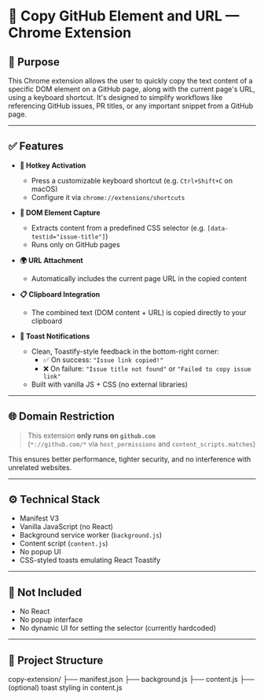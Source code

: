 # 🔧 Copy GitHub Element and URL — Chrome Extension

## 📌 Purpose

This Chrome extension allows the user to quickly copy the text content of a specific DOM element on a GitHub page, along with the current page's URL, using a keyboard shortcut. It's designed to simplify workflows like referencing GitHub issues, PR titles, or any important snippet from a GitHub page.

---

## ✅ Features

- **🔗 Hotkey Activation**

  - Press a customizable keyboard shortcut (e.g. `Ctrl+Shift+C` on macOS)
  - Configure it via `chrome://extensions/shortcuts`

- **📄 DOM Element Capture**

  - Extracts content from a predefined CSS selector (e.g. `[data-testid="issue-title"]`)
  - Runs only on GitHub pages

- **🌍 URL Attachment**

  - Automatically includes the current page URL in the copied content

- **📋 Clipboard Integration**

  - The combined text (DOM content + URL) is copied directly to your clipboard

- **🔔 Toast Notifications**
  - Clean, Toastify-style feedback in the bottom-right corner:
    - ✅ On success: `"Issue link copied!"`
    - ❌ On failure: `"Issue title not found"` or `"Failed to copy issue link"`
  - Built with vanilla JS + CSS (no external libraries)

---

## 🌐 Domain Restriction

> This extension **only runs on `github.com`**  
> (`*://github.com/*` via `host_permissions` and `content_scripts.matches`)

This ensures better performance, tighter security, and no interference with unrelated websites.

---

## ⚙️ Technical Stack

- Manifest V3
- Vanilla JavaScript (no React)
- Background service worker (`background.js`)
- Content script (`content.js`)
- No popup UI
- CSS-styled toasts emulating React Toastify

---

## 🚫 Not Included

- No React
- No popup interface
- No dynamic UI for setting the selector (currently hardcoded)

---

## 📁 Project Structure

copy-extension/
├── manifest.json
├── background.js
├── content.js
├── (optional) toast styling in content.js
